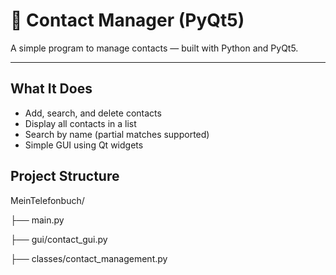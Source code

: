 # 📇 Contact Manager (PyQt5)

A simple program to manage contacts — built with Python and PyQt5.

---

##  What It Does

- Add, search, and delete contacts
- Display all contacts in a list
- Search by name (partial matches supported)
- Simple GUI using Qt widgets

## Project Structure

MeinTelefonbuch/


├── main.py


├── gui/contact_gui.py


├── classes/contact_management.py
